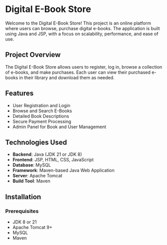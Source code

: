 # Digital E-Book Store

Welcome to the Digital E-Book Store! This project is an online platform where users can browse, purchase digital e-books. The application is built using Java and JSP, with a focus on scalability, performance, and ease of use.


## Project Overview

The Digital E-Book Store allows users to register, log in, browse a collection of e-books, and make purchases. Each user can view their purchased e-books in their library and download them as needed.

## Features

- User Registration and Login
- Browse and Search E-Books
- Detailed Book Descriptions
- Secure Payment Processing
- Admin Panel for Book and User Management

## Technologies Used

- **Backend**: Java (JDK 21 or JDK 8)
- **Frontend**: JSP, HTML, CSS, JavaScript
- **Database**: MySQL
- **Framework**: Maven-based Java Web Application
- **Server**: Apache Tomcat
- **Build Tool**: Maven

## Installation

### Prerequisites

- JDK 8 or 21
- Apache Tomcat 9+
- MySQL
- Maven

